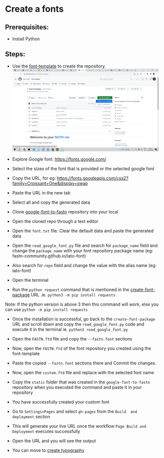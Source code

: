 # Create a fonts

## Prerequisites: 

- Install Python 

## Steps:

- Use the 
[font-template](https://github.com/fastn-stack/font-template) to create the repository.
![](/c-design/static/font-template.png)

- Explore Google font: https://fonts.google.com/

- Select the sizes of the font that is provided or the 
selected google font

- Copy the URL, for eg: https://fonts.googleapis.com/css2?family=Croissant+One&display=swap

- Paste the URL in the new tab

- Select all and copy the generated data

- Clone [google-font-to-fastn](https://github.com/fastn-stack/google-font-to-fastn) repository into your local

- Open the cloned repo through a text editor

- Open the `font.txt` file. Clear the default data and paste the generated data

- Open the `read_google_font.py` file and search for 
`package_name` field and change the `package_name` with your 
font repository package name 
(eg: fastn-community.github.io/lato-font)

- Also search for `repo` field and change the value with the 
alias name (eg: lato-font)

- Open the terminal


- Run the `python request` command that is mentioned in the 
[create-font-package](https://fastn.com/create-font-package/) URL .ie. `python3 -m pip install requests`

Note: If the python version is above 3 then this command will work, else you can use `python -m pip install requests`


- Once the installation is successful, go back to the 
`create-font-package` URL and scroll down and copy the 
`read_google_font.py` code and execute it in the terminal ie. 
`python3 read_google_font.py`

- Open the `FASTN.ftd` file and copy the `--fastn.font` sections 

- Now, open the `FASTN.ftd` of the font repository you created 
using the font-template

- Paste the copied `--fastn.font` sections there and Commit the 
changes.

- Now, open the `custom.ftd` file and replace <font-name> with 
the selected font name

- Copy the `static` folder that was created in the 
`google-font-to-fastn` repository when you executed the command 
and paste it in your repository

- You have successfully created your custom font

- Go to `Settings>Pages` and select `gh-pages` from the `Build 
and deployment` section

- This will generate your live URL once the workflow `Page Build and Deployment` executes successfully

- Open the URL and you will see the output

- You can move to 
[create typography](/c-design/02-create-typography.md)